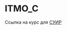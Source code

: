 # ITMO_C
Cсылка на курс для [СУИР](https://stepik.org/join-class/d86b5a8b9d1dcf371dde5e496098c4319f585012)
